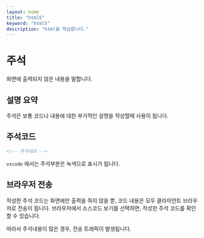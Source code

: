 ```yaml
---
layout: home
title: "html5"
keyword: "html5"
description: "html을 학습합니다."
---
```


# 주석
화면에 출력되지 않은 내용을 말합니다.

## 설명 요약
주석은 보통 코드나 내용에 대한 부가적인 설명을 작성할때 사용이 됩니다.  

## 주석코드

```html
<!-- 주석내요 -->
```

`vscode` 에서는 주석부분은 녹색으로 표시가 됩니다.

## 브라우저 전송
작성한 주석 코드는 화면에만 출력을 하지 않을 뿐, 코드 내용은 모두 클라이언트 브라우저로 전송이 됩니다.
브라우저에서 소스코드 보기를 선택하면, 작성한 주석 코드를 확인 할 수 있습니다.

따라서 주석내용이 많은 경우, 전송 트래픽이 발생됩니다.
